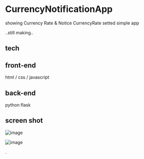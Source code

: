 # CurrencyNotificationApp
showing Currency Rate &amp; Notice CurrencyRate setted
simple app

..still making..

tech
------------------------------------------------------
front-end
-
html / css / javascript

back-end
-
python flask

screen shot
------------------------------------------------------
![image](https://github.com/HEON0121/CurrencyNotificationApp/assets/59715255/9981ff4e-c733-45b2-88db-f21f269507f6)

![image](https://github.com/HEON0121/CurrencyNotificationApp/assets/59715255/824ee80d-49e5-4d26-867e-a11101f94f4f)

.
